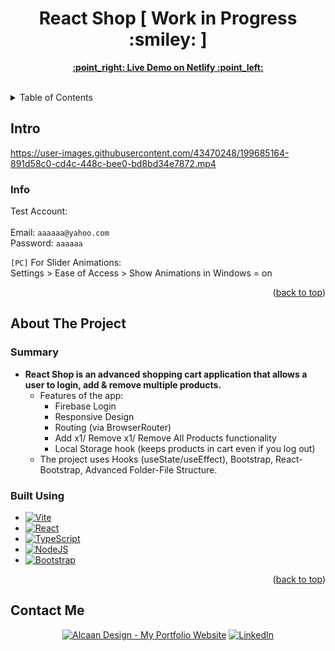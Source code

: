 <h1 align="center">React Shop [ Work in Progress :smiley: ] </h1>

  <p align="center">
    <a href="https://react-shop-angi.netlify.app"><strong>:point_right: Live Demo on Netlify :point_left:</strong></a>
    <br />
    <br />
  </p>

<details>
  <summary>Table of Contents</summary>
  <ol>
    <li>
      <a href="#intro">Intro</a>
      <ul>
        <li><a href="#info">Info</a></li>
      </ul>
    </li>
    <li>
      <a href="#about-the-project">About The Project</a>
      <ul>
        <li><a href="#built-using">Built Using</a></li>
      </ul>
    </li>
    <li><a href="#contact-me">Contact</a></li>
  </ol>
</details>

<!-- Intro -->
## Intro



https://user-images.githubusercontent.com/43470248/199685164-891d58c0-cd4c-448c-bee0-bd8bd34e7872.mp4



### Info

Test Account:<br /><br />
Email: `aaaaaa@yahoo.com`<br />
Password: `aaaaaa`

`[PC]` For Slider Animations:<br />
Settings > Ease of Access > Show Animations in Windows = on


<p align="right">(<a href="#readme-top">back to top</a>)</p>

<!-- ABOUT THE PROJECT -->
## About The Project

### Summary


* **React Shop is an advanced shopping cart application that allows a user to login, add & remove multiple products.**
  * Features of the app:
    * Firebase Login
    * Responsive Design
    * Routing (via BrowserRouter)
    * Add x1/ Remove x1/ Remove All Products functionality
    * Local Storage hook (keeps products in cart even if you log out)
  * The project uses Hooks (useState/useEffect), Bootstrap, React-Bootstrap, Advanced Folder-File Structure.

### Built Using

* [![Vite][Vite.dev]][Vite-url]
* [![React][React.org]][React-url]
* [![TypeScript][TypeScript.org]][TypeScript-url]
* [![NodeJS][Nodejs.org]][Nodejs-url]
* [![Bootstrap][Bootstrap.com]][Bootstrap-url]


<p align="right">(<a href="#readme-top">back to top</a>)</p>

## Contact Me

<p>
<div align="center">
  <a href="https://darirak.ro/"><img src="https://img.shields.io/badge/-My%20Portfolio%20Website-blueviolet?style=for-the-badge" alt="Alcaan Design - My Portfolio Website" /></a>
  <a href="https://www.linkedin.com/in/darirak/"><img src="https://img.shields.io/badge/LinkedIn-0077B5?style=for-the-badge&logo=linkedin&logoColor=white" alt="LinkedIn" /></a>
</div>

[Vite.dev]: https://img.shields.io/badge/vite-%23646CFF.svg?style=for-the-badge&logo=vite&logoColor=white
[Vite-url]: https://www.vitejs.dev/
[React.org]: https://img.shields.io/badge/react-%2320232a.svg?style=for-the-badge&logo=react&logoColor=%2361DAFB
[React-url]: https://reactjs.org/
[TypeScript.org]: https://img.shields.io/badge/typescript-%23007ACC.svg?style=for-the-badge&logo=typescript&logoColor=white
[TypeScript-url]: https://www.typescriptlang.org/
[Nodejs.org]: https://img.shields.io/badge/Node.js-43853D?style=for-the-badge&logo=node.js&logoColor=white
[Nodejs-url]: https://nodejs.org/en/
[Bootstrap.com]: https://img.shields.io/badge/bootstrap-%23563D7C.svg?style=for-the-badge&logo=bootstrap&logoColor=white
[Bootstrap-url]: https://www.getbootstrap.com/

